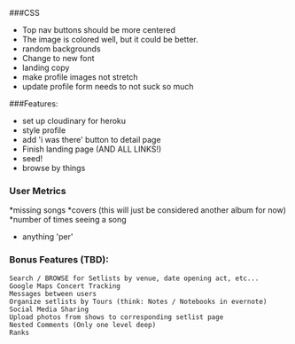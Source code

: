 ###CSS
  * Top nav buttons should be more centered
  * The image is colored well, but it could be better. 
  * random backgrounds
  * Change to new font
  * landing copy
  * make profile images not stretch
  * update profile form needs to not suck so much



  ###Features:
   * set up cloudinary for heroku
   * style profile
   * add 'i was there' button to detail page
   * Finish landing page (AND ALL LINKS!)
   * seed!
   * browse by things
   

  ### User Metrics
  *missing songs
  *covers (this will just be considered another album for now)
  *number of times seeing a song
  * anything 'per'


### Bonus Features (TBD):
    Search / BROWSE for Setlists by venue, date opening act, etc... 
    Google Maps Concert Tracking
    Messages between users
    Organize setlists by Tours (think: Notes / Notebooks in evernote)
    Social Media Sharing
    Upload photos from shows to corresponding setlist page
    Nested Comments (Only one level deep)
    Ranks